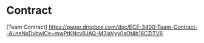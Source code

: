 # Contract

[Team Contract] https://paper.dropbox.com/doc/ECE-3400-Team-Contract--ALneNxDvbwlCe~mwPtKNcv8JAQ-M3jaVyy0sOt4b16CZiTV6

